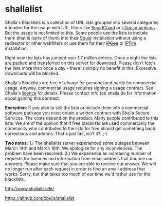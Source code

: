 # shallalist
Shalla's Blacklists is a collection of URL lists grouped into several categories intended for the usage with URL filters like [SquidGuard](http://www.squidguard.org/) or [~Dansguardian~](http://www.dansguardian.org/). But the usage is not limited to this. Some people use the lists to include them (that is parts of them) into their [Squid](http://www.squid-cache.org/) installation without using a redirector or other webfilters or use them for their [~~IPCop~~](http://ipcop.org/) or [IPFire](http://www.ipfire.org/) installation.

Right now the lists has jumped over 1.7 million entries. Once a night the lists are packed and transferred on this server for download. Please don't fetch the lists more than once a day - there is simply no benefit in this. Excessive downloads will be blocked.

Shalla's Blacklists are free of charge for personal and partly for commercial usage. Anyway, commercial usage requires signing a usage contract. See Shalla's [licence](http://www.shallalist.de/licence.html) for details. Please contact info (at) shalla.de for information about gaining this contract.

**Exception**: If you plan to sell the lists or include them into a commercial software package you must obtain a written contract with Shalla Secure Services. The costs depend on the product.
Many people contributed to this lists. We are of the opinion that if free blacklists are used commercially the community who contributed to the lists for free should get something back: corrections and addons. That's just fair, isn't it?! ;-)

**Two notes:**
1.) The shallalist server experienced some outages between March 14th and March 18th. We apologize for any inconviences. The problem have been resolved.
2.) We experience an increasing number of requests for licences and information from email address that bounce our answers. Please make sure that you are able to receive our answer. We will no longer run after each request in order to find an email address that works. Sorry, but that takes too much of our time we'd rather use for the blacklists.

http://www.shallalist.de/

https://github.com/cbuijs/shallalist
